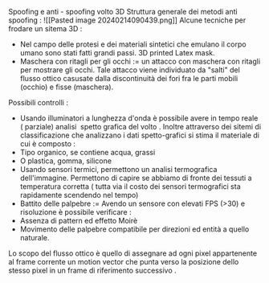 Spoofing e anti - spoofing volto 3D
Struttura generale dei metodi anti spoofing :
![[Pasted image 20240214090439.png]]
Alcune tecniche per frodare un sitema 3D :
- Nel campo delle protesi e dei materiali sintetici che emulano il corpo umano sono stati fatti grandi passi. 3D printed Latex mask.
- Maschera con ritagli per gli occhi := un attacco con maschera con ritagli per mostrare gli occhi. Tale attacco viene individuato da "salti" del flusso ottico casusate dalla discontinuità dei fori fra le parti mobili (occhio) e fisse (maschera).

Possibili controlli :
- Usando illuminatori a lunghezza d'onda è possibile avere in tempo reale ( parziale) analisi  spetto grafica del volto . Inoltre attraverso dei sitemi di classificazione che analizzano i dati spetto-grafici si stima il materiale di cui è composto :
- Tipo organico, se contiene acqua, grassi
- O plastica, gomma, silicone
- Usando sensori termici, permettono un analisi termografica dell'immagine. Permettono di capire se abbiamo di fronte dei tessuti a temperatura corretta ( tutta via il costo dei sensori termografici sta rapidamente scendendo nel tempo)
- Battito delle palpebre := Avendo un sensore con elevati FPS (>30) e risoluzione è possibile verificare :
- Assenza di pattern ed effetto Moirè
- Movimento delle palpebre compatibile per direzioni ed entità a quello naturale.

Lo scopo del flusso ottico è quello di assegnare ad ogni pixel appartenente al frame corrente un motion vector che punta verso la posizione dello stesso pixel in un frame di riferimento successivo .